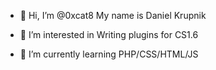 - 👋 Hi, I’m @0xcat8 My name is Daniel Krupnik

- 👀 I’m interested in
Writing plugins for CS1.6

- 🌱 I’m currently learning PHP/CSS/HTML/JS


<!---
0xcat8/0xcat8 is a ✨ special ✨ repository because its `README.md` (this file) appears on your GitHub profile.
You can click the Preview link to take a look at your changes.
--->
